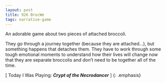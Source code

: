 ```yaml
---
layout: post
title: 926 BrocWe
tags: narrative-game
---
```

An adorable game about two pieces of attached broccoli.

They go through a journey together (because they are attached…), but something happens that detaches them. They have to work through some tough emotional moments to understand how their lives will change now that they are separate broccolis and don’t need to be together all of the time.

[ Today I Was Playing: ***Crypt of the Necrodancer*** ]
{: .emphasis}
